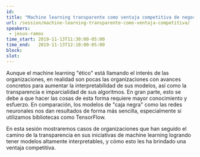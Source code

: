```yaml
---
id: 
title: "Machine learning transparente como ventaja competitiva de negocio"
url: /session/machine-learning-transparente-como-ventaja-competitiva/
speakers:
 - jesus-ramos
time_start: 2019-11-13T11:30:00-05:00
time_end:   2019-11-13T12:10:00-05:00
block: 
slot: 
---
```


Aunque el machine learning "ético" está llamando el interés de las organizaciones, en realidad son pocas las organizaciones con avances concretos para aumentar la interpretabilidad de sus modelos, así como la transparencia e imparcialidad de sus algoritmos. En gran parte, esto se debe a que hacer las cosas de esta forma requiere mayor conocimiento y esfuerzo. En comparación, los modelos de "caja negra" como las redes neuronales nos dan resultados de forma más sencilla, especialmente si utilizamos bibliotecas como TensorFlow.

En esta sesión mostraremos casos de organizaciones que han seguido el camino de la transparencia en sus iniciativas de machine learning logrando tener modelos altamente interpretables, y cómo esto les ha brindado una ventaja competitiva.